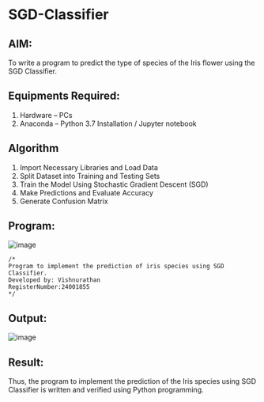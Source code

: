 # SGD-Classifier
## AIM:
To write a program to predict the type of species of the Iris flower using the SGD Classifier.

## Equipments Required:
1. Hardware – PCs
2. Anaconda – Python 3.7 Installation / Jupyter notebook

## Algorithm
1. Import Necessary Libraries and Load Data
2. Split Dataset into Training and Testing Sets
3. Train the Model Using Stochastic Gradient Descent (SGD)
4. Make Predictions and Evaluate Accuracy
5. Generate Confusion Matrix

## Program:
![image](https://github.com/user-attachments/assets/69e6529e-df47-4750-89f3-90810c914eb5)



```
/*
Program to implement the prediction of iris species using SGD Classifier.
Developed by: Vishnurathan
RegisterNumber:24001855
*/
```

## Output:
 ![image](https://github.com/user-attachments/assets/455c5024-7de6-4de8-8c92-e91c19be08a7)



## Result:
Thus, the program to implement the prediction of the Iris species using SGD Classifier is written and verified using Python programming.
